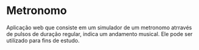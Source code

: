 # Metronomo
Aplicação web que consiste em um simulador de um metronomo atrravés de pulsos de duração regular, indica um andamento musical. Ele pode ser utilizado para fins de estudo.

